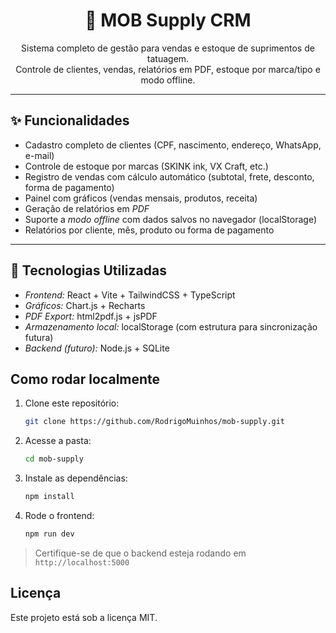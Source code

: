 <h1 align="center">🧿 MOB Supply CRM</h1>
<p align="center">
  Sistema completo de gestão para vendas e estoque de suprimentos de tatuagem.
  <br/>
  Controle de clientes, vendas, relatórios em PDF, estoque por marca/tipo e modo offline.
</p>

---

## ✨ Funcionalidades

- Cadastro completo de clientes (CPF, nascimento, endereço, WhatsApp, e-mail)
- Controle de estoque por marcas (SKINK ink, VX Craft, etc.)
- Registro de vendas com cálculo automático (subtotal, frete, desconto, forma de pagamento)
- Painel com gráficos (vendas mensais, produtos, receita)
- Geração de relatórios em *PDF*
- Suporte a *modo offline* com dados salvos no navegador (localStorage)
- Relatórios por cliente, mês, produto ou forma de pagamento

---

## 🚀 Tecnologias Utilizadas

- *Frontend:* React + Vite + TailwindCSS + TypeScript  
- *Gráficos:* Chart.js + Recharts  
- *PDF Export:* html2pdf.js + jsPDF  
- *Armazenamento local:* localStorage (com estrutura para sincronização futura)
- *Backend (futuro):* Node.js + SQLite


## Como rodar localmente

1. Clone este repositório:
   ```bash
   git clone https://github.com/RodrigoMuinhos/mob-supply.git
   ```

2. Acesse a pasta:
   ```bash
   cd mob-supply
   ```

3. Instale as dependências:
   ```bash
   npm install
   ```

4. Rode o frontend:
   ```bash
   npm run dev
   ```

> Certifique-se de que o backend esteja rodando em `http://localhost:5000`

## Licença

Este projeto está sob a licença MIT.
